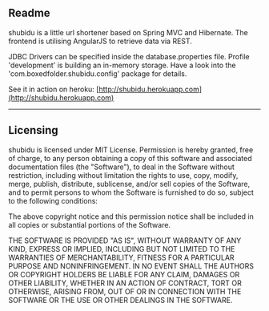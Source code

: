 ## Readme
shubidu is a little url shortener based on Spring MVC and Hibernate. The frontend is utilising AngularJS to retrieve data via REST.

JDBC Drivers can be specified inside the database.properties file. Profile 'development' is building an in-memory storage. Have a look into the 'com.boxedfolder.shubidu.config' package for details.

See it in action on heroku: [http://shubidu.herokuapp.com](http://shubidu.herokuapp.com)

---
## Licensing

shubidu is licensed under MIT License. Permission is hereby granted, free of charge, to any person obtaining a copy of this software and associated documentation files (the "Software"), to deal in the Software without restriction, including without limitation the rights to use, copy, modify, merge, publish, distribute, sublicense, and/or sell copies of the Software, and to permit persons to whom the Software is furnished to do so, subject to the following conditions:

The above copyright notice and this permission notice shall be included in all copies or substantial portions of the Software.

THE SOFTWARE IS PROVIDED "AS IS", WITHOUT WARRANTY OF ANY KIND, EXPRESS OR IMPLIED, INCLUDING BUT NOT LIMITED TO THE WARRANTIES OF MERCHANTABILITY, FITNESS FOR A PARTICULAR PURPOSE AND NONINFRINGEMENT. IN NO EVENT SHALL THE AUTHORS OR COPYRIGHT HOLDERS BE LIABLE FOR ANY CLAIM, DAMAGES OR OTHER LIABILITY, WHETHER IN AN ACTION OF CONTRACT, TORT OR OTHERWISE, ARISING FROM, OUT OF OR IN CONNECTION WITH THE SOFTWARE OR THE USE OR OTHER DEALINGS IN THE SOFTWARE.
